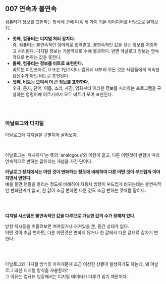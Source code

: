 ## 007 연속과 불연속

컴퓨터가 정보를 표현하는 방식에 관해 다음 세 가지 기본 아이디어를 바탕으로 살펴보자.

- **첫째, 컴퓨터는 디지털 처리 장치다.**<br>
  즉, 컴퓨터는 불연속적인 덩어리로 입력받고, 불연속적인 값을 갖는 정보를 저장하고 처리한다. 디지털 정보는 기본적으로 수에 불과하다. 반면 아날로그 정보는 연속적으로 변하는 값을 뜻한다.
- **둘째, 컴퓨터는 정보를 비트로 표현한다.**<br>
  비트는 이진숫자로, 0 또는 1인수이다. 컴퓨터 내부의 모든 것은 사람들에게 익숙한 십진수가 아닌 비트로 표현된다.
- **셋째, 비트는 모여서 더 큰 정보를 표현한다.**<br>
  숫자, 문자, 단어, 이름, 소리, 사진, 영화부터 이러한 정보를 처리하는 프로그램을 구성하는 명령어에 이르기까지 모두 비트가 모여 표현된다.

<br>
<br>

### 아날로그와 디지털

아날로그와 디지털을 구별지어 살펴보자.

<br>

아날로그는 '유사하다'는 뜻의 'analogous'와 어원이 같고, 다른 어떤것이 변함에 따라 연속적으로 변하는 값이라는 개념을 가진 단어다.

**아날로그 장치에서는 어떤 것이 변화하는 정도에 비례하여 다른 어떤 것이 부드럽게 이어지면서 변한다.<br>**
예를 들면 핸들을 돌리는 정도에 비례하여 자동차 방향이 부드럽게 바뀌는데는 불연속적인 변화단계가 없고, 한 값이 조금 변하면 다른 겂도 조금 변하는 것처럼 말이다.

<br>
<br>

**디지털 시스템은 불연속적인 값을 다루므로 가능한 값의 수가 정해져 있다.**

방향 지시등을 떠올려보면 켜져있거나 꺼져있을 뿐, 중간 상태가 없다.<br>
어떤 것이 조금 변하면, 다른 어떤것은 변하지 않거나 한 값에서 다른 값으로 갑자기 변한다.

<br>
<br>

아날로그와 디지털 방식의 차이때문에 조금 이상한 상황이 발생하기도 하는데, 왜 아날로그 대신 디지털 방식을 사용할까?<br>
그 이유는 컴퓨터 입장에서는 디지털 데이터가 다루기 쉽기 때문이다.
